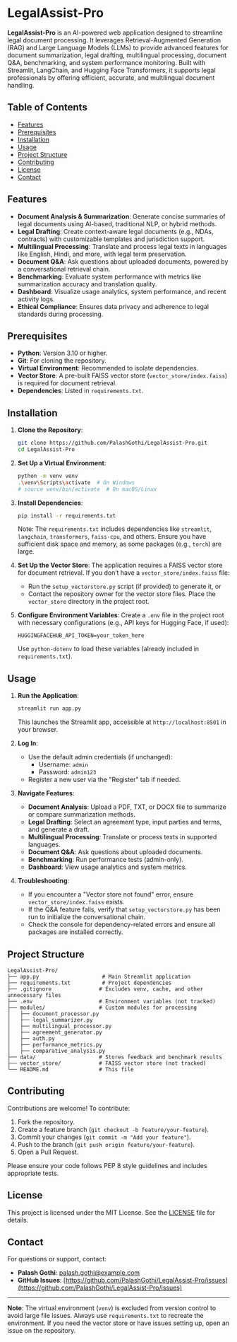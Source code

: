 # LegalAssist-Pro

**LegalAssist-Pro** is an AI-powered web application designed to streamline legal document processing. It leverages Retrieval-Augmented Generation (RAG) and Large Language Models (LLMs) to provide advanced features for document summarization, legal drafting, multilingual processing, document Q&A, benchmarking, and system performance monitoring. Built with Streamlit, LangChain, and Hugging Face Transformers, it supports legal professionals by offering efficient, accurate, and multilingual document handling.

## Table of Contents
- [Features](#features)
- [Prerequisites](#prerequisites)
- [Installation](#installation)
- [Usage](#usage)
- [Project Structure](#project-structure)
- [Contributing](#contributing)
- [License](#license)
- [Contact](#contact)

## Features
- **Document Analysis & Summarization**: Generate concise summaries of legal documents using AI-based, traditional NLP, or hybrid methods.
- **Legal Drafting**: Create context-aware legal documents (e.g., NDAs, contracts) with customizable templates and jurisdiction support.
- **Multilingual Processing**: Translate and process legal texts in languages like English, Hindi, and more, with legal term preservation.
- **Document Q&A**: Ask questions about uploaded documents, powered by a conversational retrieval chain.
- **Benchmarking**: Evaluate system performance with metrics like summarization accuracy and translation quality.
- **Dashboard**: Visualize usage analytics, system performance, and recent activity logs.
- **Ethical Compliance**: Ensures data privacy and adherence to legal standards during processing.

## Prerequisites
- **Python**: Version 3.10 or higher.
- **Git**: For cloning the repository.
- **Virtual Environment**: Recommended to isolate dependencies.
- **Vector Store**: A pre-built FAISS vector store (`vector_store/index.faiss`) is required for document retrieval.
- **Dependencies**: Listed in `requirements.txt`.

## Installation

1. **Clone the Repository**:
   ```bash
   git clone https://github.com/PalashGothi/LegalAssist-Pro.git
   cd LegalAssist-Pro
   ```

2. **Set Up a Virtual Environment**:
   ```bash
   python -m venv venv
   .\venv\Scripts\activate  # On Windows
   # source venv/bin/activate  # On macOS/Linux
   ```

3. **Install Dependencies**:
   ```bash
   pip install -r requirements.txt
   ```

   Note: The `requirements.txt` includes dependencies like `streamlit`, `langchain`, `transformers`, `faiss-cpu`, and others. Ensure you have sufficient disk space and memory, as some packages (e.g., `torch`) are large.

4. **Set Up the Vector Store**:
   The application requires a FAISS vector store for document retrieval. If you don’t have a `vector_store/index.faiss` file:
   - Run the `setup_vectorstore.py` script (if provided) to generate it, or
   - Contact the repository owner for the vector store files.
   Place the `vector_store` directory in the project root.

5. **Configure Environment Variables**:
   Create a `.env` file in the project root with necessary configurations (e.g., API keys for Hugging Face, if used):
   ```plaintext
   HUGGINGFACEHUB_API_TOKEN=your_token_here
   ```
   Use `python-dotenv` to load these variables (already included in `requirements.txt`).

## Usage

1. **Run the Application**:
   ```bash
   streamlit run app.py
   ```

   This launches the Streamlit app, accessible at `http://localhost:8501` in your browser.

2. **Log In**:
   - Use the default admin credentials (if unchanged):
     - Username: `admin`
     - Password: `admin123`
   - Register a new user via the "Register" tab if needed.

3. **Navigate Features**:
   - **Document Analysis**: Upload a PDF, TXT, or DOCX file to summarize or compare summarization methods.
   - **Legal Drafting**: Select an agreement type, input parties and terms, and generate a draft.
   - **Multilingual Processing**: Translate or process texts in supported languages.
   - **Document Q&A**: Ask questions about uploaded documents.
   - **Benchmarking**: Run performance tests (admin-only).
   - **Dashboard**: View usage analytics and system metrics.

4. **Troubleshooting**:
   - If you encounter a "Vector store not found" error, ensure `vector_store/index.faiss` exists.
   - If the Q&A feature fails, verify that `setup_vectorstore.py` has been run to initialize the conversational chain.
   - Check the console for dependency-related errors and ensure all packages are installed correctly.

## Project Structure
```
LegalAssist-Pro/
├── app.py                    # Main Streamlit application
├── requirements.txt          # Project dependencies
├── .gitignore               # Excludes venv, cache, and other unnecessary files
├── .env                     # Environment variables (not tracked)
├── modules/                 # Custom modules for processing
│   ├── document_processor.py
│   ├── legal_summarizer.py
│   ├── multilingual_processor.py
│   ├── agreement_generator.py
│   ├── auth.py
│   ├── performance_metrics.py
│   ├── comparative_analysis.py
├── data/                    # Stores feedback and benchmark results
├── vector_store/            # FAISS vector store (not tracked)
└── README.md                # This file
```

## Contributing
Contributions are welcome! To contribute:
1. Fork the repository.
2. Create a feature branch (`git checkout -b feature/your-feature`).
3. Commit your changes (`git commit -m "Add your feature"`).
4. Push to the branch (`git push origin feature/your-feature`).
5. Open a Pull Request.

Please ensure your code follows PEP 8 style guidelines and includes appropriate tests.

## License
This project is licensed under the MIT License. See the [LICENSE](LICENSE) file for details.

## Contact
For questions or support, contact:
- **Palash Gothi**: [palash.gothi@example.com](mailto:palash.gothi@example.com)
- **GitHub Issues**: [https://github.com/PalashGothi/LegalAssist-Pro/issues](https://github.com/PalashGothi/LegalAssist-Pro/issues)

---

**Note**: The virtual environment (`venv`) is excluded from version control to avoid large file issues. Always use `requirements.txt` to recreate the environment. If you need the vector store or have issues setting up, open an issue on the repository.